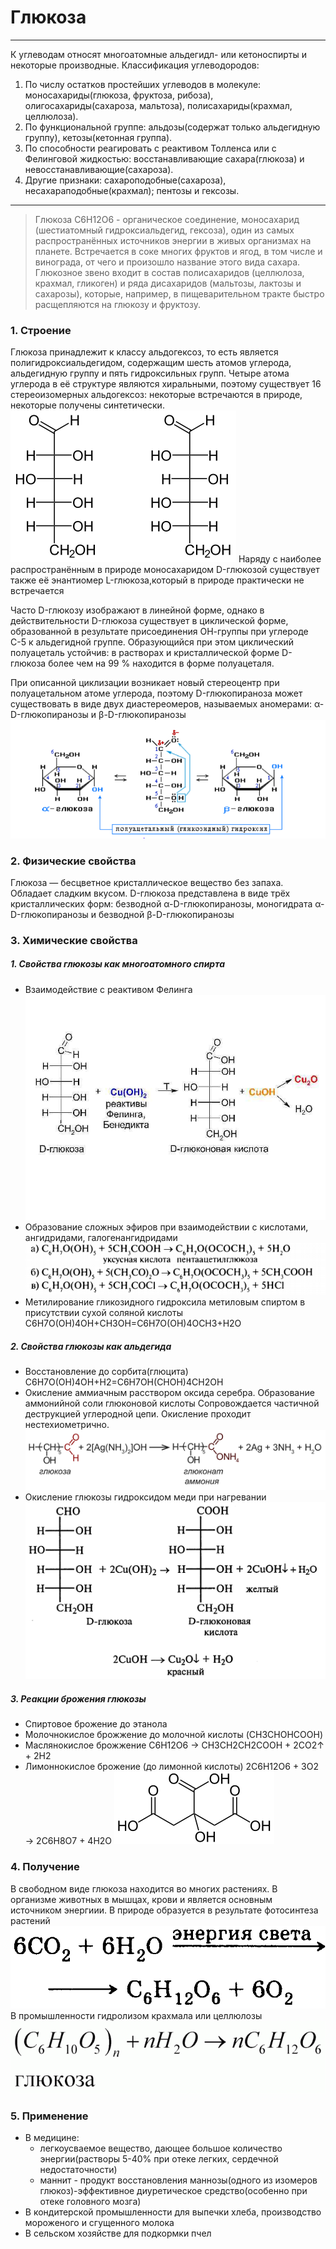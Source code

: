 # Глюкоза
***
К углеводам относят многоатомные альдегидл- или кетоноспирты и некоторые производные. 
Классификация углеводородов:
1. По числу остатков простейших углеводов в молекуле: моносахариды(глюкоза, фруктоза, рибоза), олигосахариды(сахароза, мальтоза), полисахариды(крахмал, целлюлоза).
2. По функциональной группе: альдозы(содержат только альдегидную группу), кетозы(кетонная группа). 
3. По способности реагировать с реактивом Толленса или с Фелинговой жидкостью: восстанавливающие сахара(глюкоза) и невосстанавливающие(сахароза).
4. Другие признаки: сахароподобные(сахароза), несахараподобные(крахмал); пентозы и гексозы.
***
> Глюкоза C6H12O6 - органическое соединение, моносахарид (шестиатомный гидроксиальдегид, гексоза), один из самых распространённых источников энергии в живых организмах на планете. Встречается в соке многих фруктов и ягод, в том числе и винограда, от чего и произошло название этого вида сахара. Глюкозное звено входит в состав полисахаридов (целлюлоза, крахмал, гликоген) и ряда дисахаридов (мальтозы, лактозы и сахарозы), которые, например, в пищеварительном тракте быстро расщепляются на глюкозу и фруктозу.

### 1. Строение
Глюкоза принадлежит к классу альдогексоз, то есть является полигидроксиальдегидом, содержащим шесть атомов углерода, альдегидную группу и пять гидроксильных групп. Четыре атома углерода в её структуре являются хиральными, поэтому существует 16 стереоизомерных альдогексоз: некоторые встречаются в природе, некоторые получены синтетически.
![hhh](строение&#32;глюкозы.png)
Наряду с наиболее распространённым в природе моносахаридом D-глюкозой существует также её энантиомер L-глюкоза,который в природе практически не встречается
 
Часто D-глюкозу изображают в линейной форме, однако в действительности D-глюкоза существует в циклической форме, образованной в результате присоединения ОН-группы при углероде С-5 к альдегидной группе. Образующийся при этом циклический полуацеталь устойчив: в растворах и кристаллической форме D-глюкоза более чем на 99 % находится в форме полуацеталя.

При описанной циклизации возникает новый стереоцентр при полуацетальном атоме углерода, поэтому D-глюкопираноза может существовать в виде двух диастереомеров, называемых аномерами: α-D-глюкопиранозы и β-D-глюкопиранозы
![hhh](Картинки/углеводы/циклизауия.png)
### 2. Физические свойства
Глюкоза — бесцветное кристаллическое вещество без запаха. Обладает сладким вкусом. D-глюкоза представлена в виде трёх кристаллических форм: безводной α-D-глюкопиранозы, моногидрата α-D-глюкопиранозы и безводной β-D-глюкопиранозы

### 3. Химические свойства
##### 1. Свойства глюкозы как многоатомного спирта
- Взаимодействие с реактивом Фелинга
![hhh](глюкоза&#32;и&#32;реактив&#32;Фелинга.jpg)
- Образование сложных эфиров при взаимодействии с кислотами, ангидридами, галогенангидридами
![hh](рек2&#32;гл.png)
- Метилирование гликозидного гидроксила метиловым спиртом в присутствии сухой соляной кислоты
  C6H7O(OH)4OH+CH3OH=C6H7O(OH)4OCH3+H2O
##### 2. Свойства глюкозы как альдегида
- Восстановление до сорбита(глюцита)
C6H7O(OH)4OH+H2=C6H7OH(CHOH)4CH2OH
- Окисление аммиачным расствором оксида серебра. Образование аммонийной соли глюконовой кислоты
  Сопровождается частичной деструкцией углеродной цепи. Окисление проходит нестехиометрично.
![hhh](Картинки/углеводы/glyukoza-plus-Ag2O-v-NH3-r-re.svg)
- Окисление глюкозы гидроксидом меди при нагревании
![hhh](Картинки/углеводы/гидрмедиглюкоза.png)

##### 3. Реакции брожения глюкозы
- Спиртовое брожение до этанола
- Молочнокислое брожжение до молочной кислоты (CH3CHOHCOOH)
- Маслянокислое брожжение 
C6H12O6 → CH3CH2CH2COOH + 2CO2↑ + 2H2
- Лимоннокислое брожение (до лимонной кислоты)
2C6H12O6 + 3O2 → 2C6H8O7 + 4H2O
![hhh](Картинки/углеводы/лимонная%20кислота.png)

### 4. Получение 
В свободном виде глюкоза находится во многих растениях. 
В организме животных в мышцах, крови и является основным источником энергиии. 
В природе образуется в результате фотосинтеза растений
![hhh](Картинки/углеводы/фото.png)
В промышленности гидролизом крахмала или целлюлозы
![hhh](Картинки/углеводы/гидркрах.gif)

### 5. Применение
- В медицине: 
     - легкоусваемое вещество, дающее большое количество энергии(растворы 5-40% при отеке легких, сердечной недостаточности)
     - маннит - продукт восстановления маннозы(одного из изомеров глюкоз)-эффективное диуретическое средство(особенно при отеке головного мозга)
 - В кондитерской промышленности для выпечки хлеба, производство мороженого и сгущенного молока
 - В сельском хозяйстве для подкормки пчел